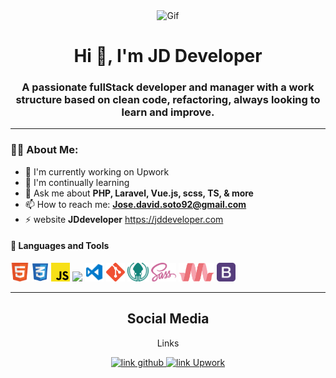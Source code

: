 <div id="header" align="center">
    <img src="https://media.giphy.com/media/v1.Y2lkPTc5MGI3NjExYjQ4NmYzNTY1MGM2NTg0ODYzYmRlZWU5NDRkYjZkMTM3MzRjN2YzYyZlcD12MV9pbnRlcm5hbF9naWZzX2dpZklkJmN0PXRz/qEqiI3Oq7vBkoE236M/giphy.gif"
        alt="Gif" width="250">
    <h1 align="center">Hi 🖖, I'm <span> JD Developer </span> </h1>
    <h3 align="center">A passionate fullStack developer and manager with a work structure based on clean code,
        refactoring, always looking to learn and improve.</h3>
</div>

---

    

### 👨‍💻 About Me:
    
- 🔭 I'm currently working on Upwork
- 💪 I'm continually learning
- 💬 Ask me about **PHP, Laravel, Vue.js, scss, TS, & more**
- 📫 How to reach me: **Jose.david.soto92@gmail.com**
- ⚡ website  **JDdeveloper**   https://jddeveloper.com

<div align="left">
    <h4> 📎 Languages and Tools </h4>   
</div>
<code align="center"  ><img height="30"  src="https://raw.githubusercontent.com/Davermx/Davermx/master/img/Html.png"></code>
<code align="center"><img height="30" src="https://raw.githubusercontent.com/Davermx/Davermx/master/img/Css.png"></code>
<code align="center"><img height="30" src="https://raw.githubusercontent.com/Davermx/Davermx/master/img/Js.png"></code>
    <code align="center"><img height="30" src="https://github.com/jmnote/z-icons/blob/master/32x32/php.png"></code>
    <code align="center"><img height="30" src="https://raw.githubusercontent.com/Davermx/Davermx/master/img/Visual.png"></code>
    <code align="center"><img height="30" src="https://raw.githubusercontent.com/Davermx/Davermx/master/img/Git.png"></code>
    <code align="center"><img height="30" src="https://raw.githubusercontent.com/Davermx/Davermx/master/img/Gitkraken.png"></code>
    <code align="center"><img height="30" src="https://raw.githubusercontent.com/Davermx/Davermx/master/img/Sass.png"></code>
    <code align="center"><img height="30" src="https://raw.githubusercontent.com/Davermx/Davermx/master/img/Materializecss.png"></code>
    <code align="center"><img height="30" src="https://raw.githubusercontent.com/Davermx/Davermx/master/img/Bootstrap.png"></code>

---

<div id="badges" align="center">
    <h2 align="center"> Social Media </h2>
    <p>Links</p>
    <a href="https://github.com/JDDeveloper1">
        <img src="https://img.shields.io/badge/Github-JD%20Developer-orange?logo=github&style=plastic" alt="link github"
            title="github">
    </a>
    <a href="https://www.upwork.com/freelancers/~01cfeb84d19e3ea1ba">
        <img src="https://img.shields.io/badge/Upwork-David%20Soto-green?logo=upwork&green&style=plastic"
            alt="link Upwork" title="Upwork">
    </a>
</div>



